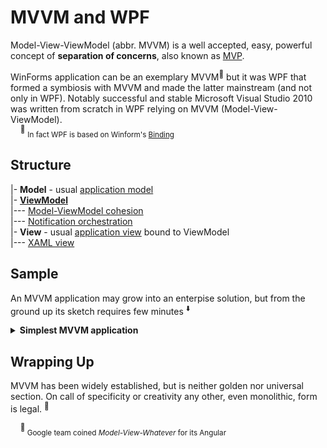# MVVM and WPF

Model-View-ViewModel (abbr. MVVM) is a well accepted, easy, powerful concept of __separation of concerns__, also known as [MVP](https://martinfowler.com/eaaDev/uiArchs.html).

WinForms application can be an exemplary MVVM<sup>:wrench:</sup> but it was WPF that formed a symbiosis with MVVM and made the latter mainstream (and not only in WPF). Notably successful and stable Microsoft Visual Studio&nbsp;2010 was written from scratch in WPF relying on MVVM (Model-View-ViewModel).\
&nbsp;&nbsp;&nbsp;&nbsp;<sup>:wrench:</sup>&nbsp;<sub>In fact WPF is based on Winform's [Binding](https://learn.microsoft.com/en-us/dotnet/api/system.windows.forms.binding)</sub>

## Structure

|- __Model__  - usual [application model](../../../software-parts/app_model.md)\
|- [__ViewModel__](readme+/wpf_mvvm-viewmodel.md)\
|--- [Model-ViewModel cohesion](readme+/mvvm_vmodel-cohesion.md)\
|--- [Notification orchestration](readme+/wpf_notification-orchestration.md)\
|- __View__     -  usual [application view](../../../software-parts/app_view.md) bound to ViewModel\
|--- [XAML view](../readme+/wpf_xaml.md)

## Sample

An MVVM application may grow into an enterpise solution, but from the ground up its sketch requires few minutes&nbsp;<sup>:arrow_down:</sup>

<details>
<summary><b>Simplest MVVM application</b></summary>

![sketch of WPF app](../_rsc/images/wpf_app-sketch.jpg)

<sup>:arrow_down:</sup>&nbsp;<sub>Project of Microsoft Visual Studio</sub>
</details>

## Wrapping Up

MVVM has been widely established, but is neither golden nor universal section. On call of specificity or creativity any other, even monolithic, form is legal.&nbsp;<sup>:triangular_ruler:</sup>

&nbsp;&nbsp;&nbsp;&nbsp;<sup>:triangular_ruler:</sup><sub>&nbsp;Google team coined *Model-View-Whatever* for its Angular</sub>




